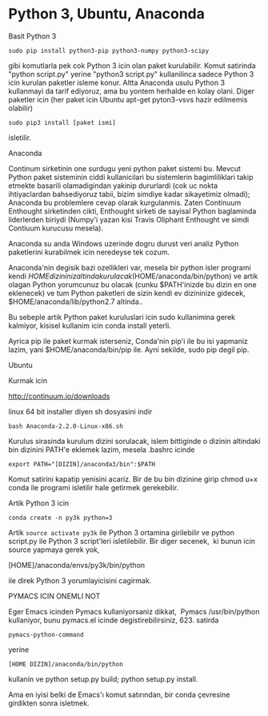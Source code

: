 # Python 3, Ubuntu, Anaconda

Basit Python 3

```
sudo pip install python3-pip python3-numpy python3-scipy
```

gibi komutlarla pek cok Python 3 icin olan paket kurulabilir. Komut
satirinda "python script.py" yerine "python3 script.py" kullanilinca
sadece Python 3 icin kurulan paketler isleme konur. Altta Anaconda
usulu Python 3 kullanmayi da tarif ediyoruz, ama bu yontem herhalde en
kolay olani. Diger paketler icin (her paket icin Ubuntu apt-get
pyton3-vsvs hazir edilmemis olabilir)

```
sudo pip3 install [paket ismi]
```

isletilir.

Anaconda

Continum sirketinin one surdugu yeni python paket sistemi bu. Mevcut
Python paket sisteminin ciddi kullanicilari bu sistemlerin
bagimliliklari takip etmekte basarili olamadigindan yakinip dururlardi
(cok uc nokta ihtiyaclardan bahsediyoruz tabii, bizim simdiye kadar
sikayetimiz olmadi); Anaconda bu problemlere cevap olarak
kurgulanmis. Zaten Continuum Enthought sirketinden cikti, Enthought
sirketi de sayisal Python baglaminda liderlerden biriydi (Numpy'i
yazan kisi Travis Oliphant Enthought ve simdi Contiuum kurucusu
mesela).

Anaconda su anda Windows uzerinde dogru durust veri analiz Python
paketlerini kurabilmek icin neredeyse tek cozum.

Anaconda'nin degisik bazi ozellikleri var, mesela bir python isler
programi kendi $HOME dizininiz altinda kurulacak
($HOME/anaconda/bin/python) ve artik olagan Python yorumcunuz bu
olacak (cunku $PATH'inizde bu dizin en one eklenecek) ve tum Python
paketleri de sizin kendi ev dizininize gidecek,
$HOME/anaconda/lib/python2.7 altinda..

Bu sebeple artik Python paket kuruluslari icin sudo kullanimina gerek
kalmiyor, kisisel kullanim icin conda install yeterli.

Ayrica pip ile paket kurmak isterseniz, Conda'nin pip'i ile bu isi
yapmaniz lazim, yani $HOME/anaconda/bin/pip ile. Ayni sekilde, sudo
pip degil pip.

Ubuntu

Kurmak icin

http://continuum.io/downloads

linux 64 bit installer diyen sh dosyasini indir

```
bash Anaconda-2.2.0-Linux-x86.sh
```

Kurulus sirasinda kurulum dizini sorulacak, islem bittiginde o dizinin
altindaki bin dizinini PATH'e eklemek lazim, mesela .bashrc icinde

```
export PATH="[DIZIN]/anaconda3/bin":$PATH
```

Komut satirini kapatip yenisini acariz. Bir de bu bin dizinine girip
chmod u+x conda ile programi isletilir hale getirmek gerekebilir.

Artik Python 3 icin

```
conda create -n py3k python=3
```

Artik `source activate py3k` ile Python 3 ortamina girilebilir ve python
script.py ile Python 3 script'leri isletilebilir. Bir diger secenek,
 ki bunun icin source yapmaya gerek yok,

[HOME]/anaconda/envs/py3k/bin/python

ile direk Python 3 yorumlayicisini cagirmak.

PYMACS ICIN ONEMLI NOT

Eger Emacs icinden Pymacs kullaniyorsaniz dikkat,  Pymacs
/usr/bin/python kullaniyor, bunu pymacs.el icinde degistirebilirsiniz,
623. satirda

```
pymacs-python-command
```

yerine

```
[HOME DIZIN]/anaconda/bin/python
```

kullanin ve python setup.py build; python setup.py install. 

Ama en iyisi belki de Emacs'ı komut satırından, bir conda çevresine
girdikten sonra isletmek.



